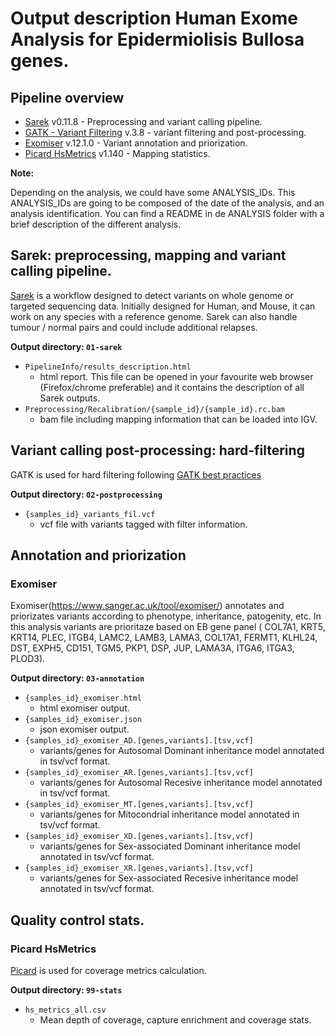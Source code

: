 # Output description Human Exome Analysis for Epidermiolisis Bullosa genes.

## Pipeline overview

* [Sarek](#sarek) v0.11.8 - Preprocessing and variant calling pipeline.
* [GATK - Variant Filtering](#trimming) v.3.8 - variant filtering and post-processing.
* [Exomiser](#exomiser) v.12.1.0 - Variant annotation and priorization.
* [Picard HsMetrics](#picard) v1.140 - Mapping statistics.

**Note:**

Depending on the analysis, we could have some ANALYSIS_IDs. This ANALYSIS_IDs are going to be composed of the date of the analysis, and an analysis identification. You can find a README in de ANALYSIS folder with a brief description of the different analysis.

## Sarek: preprocessing, mapping and variant calling pipeline.
[Sarek](https://github.com/nf-core/sarek) is a workflow designed to detect variants on whole genome or targeted sequencing data. Initially designed for Human, and Mouse, it can work on any species with a reference genome. Sarek can also handle tumour / normal pairs and could include additional relapses.

**Output directory: `01-sarek`**
* `PipelineInfo/results_description.html`
  * html report. This file can be opened in your favourite web browser (Firefox/chrome preferable) and it contains the description of all Sarek outputs.
* `Preprocessing/Recalibration/{sample_id}/{sample_id}.rc.bam`
  * bam file including mapping information that can be loaded into IGV.

## Variant calling post-processing: hard-filtering
GATK is used for hard filtering following [GATK best practices](https://gatk.broadinstitute.org/hc/en-us/articles/360035535932-Germline-short-variant-discovery-SNPs-Indels-)

**Output directory: `02-postprocessing`**
* `{samples_id}_variants_fil.vcf`
  * vcf file with variants tagged with filter information.
  
## Annotation and priorization
### Exomiser
Exomiser(https://www.sanger.ac.uk/tool/exomiser/) annotates and priorizates variants according to phenotype, inheritance, patogenity, etc. In this analysis variants are prioritaze based on EB gene panel ( COL7A1, KRT5, KRT14, PLEC, ITGB4, LAMC2, LAMB3, LAMA3, COL17A1, FERMT1, KLHL24, DST, EXPH5, CD151, TGM5, PKP1, DSP, JUP, LAMA3A, ITGA6, ITGA3, PLOD3).

**Output directory: `03-annotation`**
* `{samples_id}_exomiser.html`
  * html exomiser output.
* `{samples_id}_exomiser.json`
  * json exomiser output.
* `{samples_id}_exomiser_AD.[genes,variants].[tsv,vcf]`
  * variants/genes for Autosomal Dominant inheritance model annotated in tsv/vcf format.
* `{samples_id}_exomiser_AR.[genes,variants].[tsv,vcf]`
  * variants/genes for Autosomal Recesive inheritance model annotated in tsv/vcf format.
* `{samples_id}_exomiser_MT.[genes,variants].[tsv,vcf]`
  * variants/genes for Mitocondrial inheritance model annotated in tsv/vcf format.
* `{samples_id}_exomiser_XD.[genes,variants].[tsv,vcf]`
  * variants/genes for Sex-associated Dominant inheritance model annotated in tsv/vcf format.
* `{samples_id}_exomiser_XR.[genes,variants].[tsv,vcf]`
  * variants/genes for Sex-associated Recesive inheritance model annotated in tsv/vcf format.

## Quality control stats.
### Picard HsMetrics
 [Picard](https://gatk.broadinstitute.org/hc/en-us/articles/360036856051-CollectHsMetrics-Picard-) is used for coverage metrics calculation.

**Output directory: `99-stats`**
* `hs_metrics_all.csv`
  * Mean depth of coverage, capture enrichment and coverage stats.
